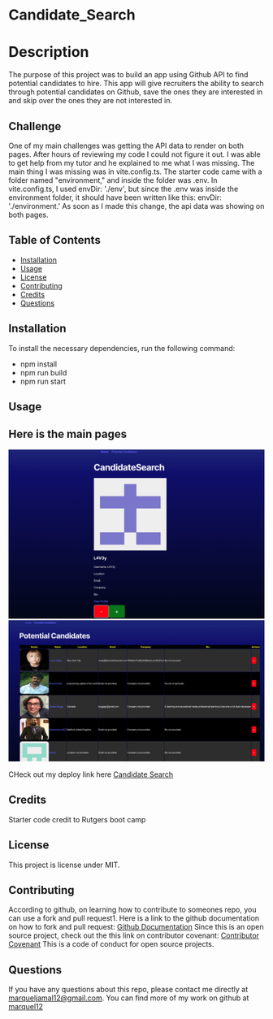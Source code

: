 # Candidate_Search

# Description
The purpose of this project was to build an app using Github API to find potential candidates to hire. This app will give recruiters the ability to search through potential candidates on Github, save the ones they are interested in and skip over the ones they are not interested in. 


## Challenge
One of my main challenges was getting the API data to render on both pages. After hours of reviewing my code I could not figure it out. I was able to get help from my tutor and he explained to me what I was missing. The main thing I was missing was in vite.config.ts. The starter code came with a folder named "environment," and inside the folder was .env. In vite.config.ts, I used envDir: './env', but since the .env was inside the environment folder, it should have been written like this: envDir: './environment.' As soon as I made this change, the api data was showing on both pages. 

 ## Table of Contents
  * [Installation](#installation)
  * [Usage](#usage)
  * [License](#license)
  * [Contributing](#contributing)
  * [Credits](#credits)
  * [Questions](#questions)
  


  ## Installation
  To install the necessary dependencies, run the following command:
  - npm install
  - npm run build 
  - npm run start

 


  ## Usage
  
  ## Here is the main pages
  ![Search candidate page](image.png)
  ![Potential candidate page](image-2.png)
  
  CHeck out my deploy link here [Candidate Search]()
  


  ## Credits 
  Starter code credit to Rutgers boot camp 


  ## License
  This project is license under MIT. 
    
    
    
    
  
  
  ## Contributing
  According to github, on learning how to contribute to someones repo, you can use a fork and pull request1. 
  Here is a link to the github documentation on how to fork and pull request: [Github Documentation](https://docs.github.com/en/get-started/exploring-projects-on-github/contributing-to-a-project)
  Since this is an open source project, check out the this link on contributor covenant: [Contributor Covenant](https://www.contributor-covenant.org/) This is a code of conduct for open source projects.
  

  
  ## Questions
  If you have any questions about this repo, please contact me directly at marqueljamal12@gmail.com. You can find more of my work on github at [marquel12](https://github.com/marquel12/Candidate_Search) 
